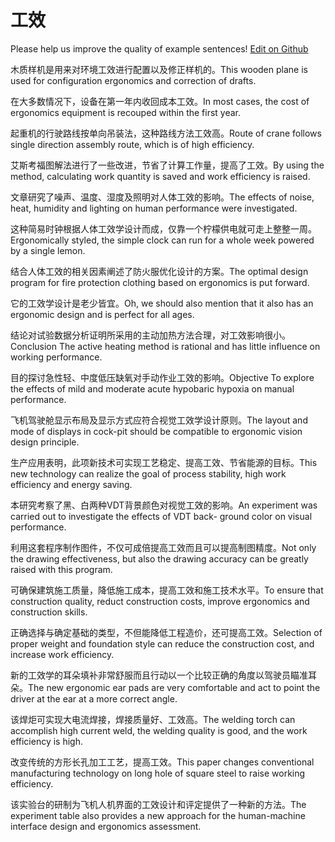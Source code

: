 # 工效

Please help us improve the quality of example sentences! [Edit on Github](https://github.com/jiyushe/jiyu-example-sentence-source/blob/main/chinese/gongxiao.md)

<p><span class="chinese">木质样机是用来对环境工效进行配置以及修正样机的。</span><span class="english">This wooden plane is used for configuration ergonomics and correction of drafts.</span></p>

<p><span class="chinese">在大多数情况下，设备在第一年内收回成本工效。</span><span class="english">In most cases, the cost of ergonomics equipment is recouped within the first year.</span></p>

<p><span class="chinese">起重机的行驶路线按单向吊装法，这种路线方法工效高。</span><span class="english">Route of crane follows single direction assembly route, which is of high efficiency.</span></p>

<p><span class="chinese">艾斯考福图解法进行了一些改进，节省了计算工作量，提高了工效。</span><span class="english">By using the method, calculating work quantity is saved and work efficiency is raised.</span></p>

<p><span class="chinese">文章研究了噪声、温度、湿度及照明对人体工效的影响。</span><span class="english">The effects of noise, heat, humidity and lighting on human performance were investigated.</span></p>

<p><span class="chinese">这种简易时钟根据人体工效学设计而成，仅靠一个柠檬供电就可走上整整一周。</span><span class="english">Ergonomically styled, the simple clock can run for a whole week powered by a single lemon.</span></p>

<p><span class="chinese">结合人体工效的相关因素阐述了防火服优化设计的方案。</span><span class="english">The optimal design program for fire protection clothing based on ergonomics is put forward.</span></p>

<p><span class="chinese">它的工效学设计是老少皆宜。</span><span class="english">Oh, we should also mention that it also has an ergonomic design and is perfect for all ages.</span></p>

<p><span class="chinese">结论对试验数据分析证明所采用的主动加热方法合理，对工效影响很小。</span><span class="english">Conclusion The active heating method is rational and has little influence on working performance.</span></p>

<p><span class="chinese">目的探讨急性轻、中度低压缺氧对手动作业工效的影响。</span><span class="english">Objective To explore the effects of mild and moderate acute hypobaric hypoxia on manual performance.</span></p>

<p><span class="chinese">飞机驾驶舱显示布局及显示方式应符合视觉工效学设计原则。</span><span class="english">The layout and mode of displays in cock-pit should be compatible to ergonomic vision design principle.</span></p>

<p><span class="chinese">生产应用表明，此项新技术可实现工艺稳定、提高工效、节省能源的目标。</span><span class="english">This new technology can realize the goal of process stability, high work efficiency and energy saving.</span></p>

<p><span class="chinese">本研究考察了黑、白两种VDT背景颜色对视觉工效的影响。</span><span class="english">An experiment was carried out to investigate the effects of VDT back- ground color on visual performance.</span></p>

<p><span class="chinese">利用这套程序制作图件，不仅可成倍提高工效而且可以提高制图精度。</span><span class="english">Not only the drawing effectiveness, but also the drawing accuracy can be greatly raised with this program.</span></p>

<p><span class="chinese">可确保建筑施工质量，降低施工成本，提高工效和施工技术水平。</span><span class="english">To ensure that construction quality, reduct construction costs, improve ergonomics and construction skills.</span></p>

<p><span class="chinese">正确选择与确定基础的类型，不但能降低工程造价，还可提高工效。</span><span class="english">Selection of proper weight and foundation style can reduce the construction cost, and increase work efficiency.</span></p>

<p><span class="chinese">新的工效学的耳朵填补非常舒服而且行动以一个比较正确的角度以驾驶员瞄准耳朵。</span><span class="english">The new ergonomic ear pads are very comfortable and act to point the driver at the ear at a more correct angle.</span></p>

<p><span class="chinese">该焊炬可实现大电流焊接，焊接质量好、工效高。</span><span class="english">The welding torch can accomplish high current weld, the welding quality is good, and the work efficiency is high.</span></p>

<p><span class="chinese">改变传统的方形长孔加工工艺，提高工效。</span><span class="english">This paper changes conventional manufacturing technology on long hole of square steel to raise working efficiency.</span></p>

<p><span class="chinese">该实验台的研制为飞机人机界面的工效设计和评定提供了一种新的方法。</span><span class="english">The experiment table also provides a new approach for the human-machine interface design and ergonomics assessment.</span></p>

